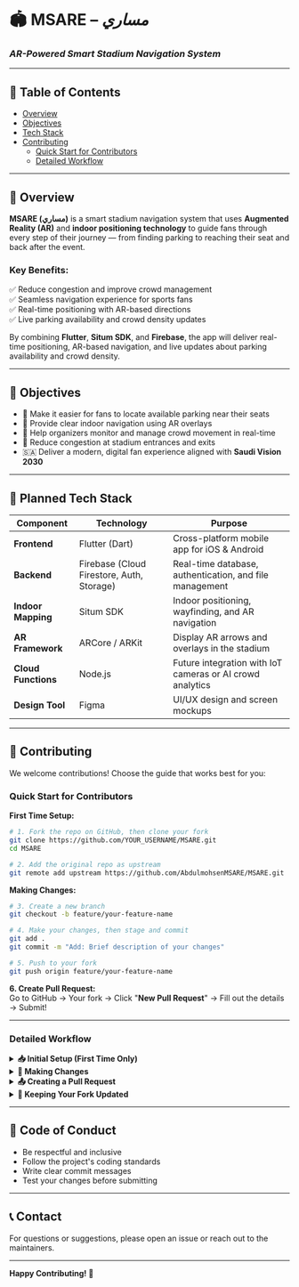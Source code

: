 # 🏟️ MSARE – *مساري*
### *AR-Powered Smart Stadium Navigation System*

---

## 📑 Table of Contents
- [Overview](#-overview)
- [Objectives](#-objectives)
- [Tech Stack](#-planned-tech-stack)
- [Contributing](#-contributing)
  - [Quick Start for Contributors](#quick-start-for-contributors)
  - [Detailed Workflow](#detailed-workflow)

---

## 📖 Overview  

**MSARE (مساري)** is a smart stadium navigation system that uses **Augmented Reality (AR)** and **indoor positioning technology** to guide fans through every step of their journey — from finding parking to reaching their seat and back after the event.  

### Key Benefits:
✅ Reduce congestion and improve crowd management  
✅ Seamless navigation experience for sports fans  
✅ Real-time positioning with AR-based directions  
✅ Live parking availability and crowd density updates  

By combining **Flutter**, **Situm SDK**, and **Firebase**, the app will deliver real-time positioning, AR-based navigation, and live updates about parking availability and crowd density.

---

## 🎯 Objectives  

- 🚗 Make it easier for fans to locate available parking near their seats  
- 🧭 Provide clear indoor navigation using AR overlays  
- 👥 Help organizers monitor and manage crowd movement in real-time  
- 🚶 Reduce congestion at stadium entrances and exits  
- 🇸🇦 Deliver a modern, digital fan experience aligned with **Saudi Vision 2030**

---

## 🧩 Planned Tech Stack  

| Component | Technology | Purpose |
|------------|-------------|----------|
| **Frontend** | Flutter (Dart) | Cross-platform mobile app for iOS & Android |
| **Backend** | Firebase (Cloud Firestore, Auth, Storage) | Real-time database, authentication, and file management |
| **Indoor Mapping** | Situm SDK | Indoor positioning, wayfinding, and AR navigation |
| **AR Framework** | ARCore / ARKit | Display AR arrows and overlays in the stadium |
| **Cloud Functions** | Node.js | Future integration with IoT cameras or AI crowd analytics |
| **Design Tool** | Figma | UI/UX design and screen mockups |

---

## 🤝 Contributing

We welcome contributions! Choose the guide that works best for you:

### Quick Start for Contributors

**First Time Setup:**
```bash
# 1. Fork the repo on GitHub, then clone your fork
git clone https://github.com/YOUR_USERNAME/MSARE.git
cd MSARE

# 2. Add the original repo as upstream
git remote add upstream https://github.com/AbdulmohsenMSARE/MSARE.git
```

**Making Changes:**
```bash
# 3. Create a new branch
git checkout -b feature/your-feature-name

# 4. Make your changes, then stage and commit
git add .
git commit -m "Add: Brief description of your changes"

# 5. Push to your fork
git push origin feature/your-feature-name
```

**6. Create Pull Request:**  
Go to GitHub → Your fork → Click "**New Pull Request**" → Fill out the details → Submit!

---

### Detailed Workflow

<details>
<summary><b>📥 Initial Setup (First Time Only)</b></summary>

#### 1. Fork the Repository
- Click the "**Fork**" button at the top right of the [GitHub repository page](https://github.com/AbdulmohsenMSARE/MSARE)
- This creates a copy in your GitHub account

#### 2. Clone Your Fork
```bash
git clone https://github.com/YOUR_USERNAME/MSARE.git
cd MSARE
```

#### 3. Add Upstream Remote
```bash
git remote add upstream https://github.com/AbdulmohsenMSARE/MSARE.git
```

</details>

<details>
<summary><b>🔧 Making Changes</b></summary>

#### 1. Create a New Branch
Always create a new branch for your work:
```bash
git checkout -b feature/your-feature-name
# Examples:
# git checkout -b feature/add-ar-navigation
# git checkout -b fix/parking-display-bug
```

#### 2. Make Your Changes
- Write your code
- Test thoroughly
- Follow the project's coding standards

#### 3. Commit Your Changes
```bash
# Stage specific files
git add path/to/file

# Or stage all changes
git add .

# Commit with a clear message
git commit -m "Add: Brief description of your changes"
```

**Commit Message Examples:**
- `Add: AR navigation feature`
- `Fix: Parking availability display issue`
- `Update: README with new setup instructions`

#### 4. Push to Your Fork
```bash
git push origin feature/your-feature-name
```

</details>

<details>
<summary><b>📤 Creating a Pull Request</b></summary>

1. Go to your fork on GitHub
2. Click "**Compare & Pull Request**" button
3. Fill out the PR template:
   - **What changed:** Description of your changes
   - **Why:** What problem it solves
   - **Testing:** How you tested it
4. Click "**Create Pull Request**"
5. Wait for review from maintainers

</details>

<details>
<summary><b>🔄 Keeping Your Fork Updated</b></summary>

Stay synchronized with the main repository:

```bash
# Fetch latest changes
git fetch upstream

# Switch to main branch
git checkout main

# Merge upstream changes
git merge upstream/main

# Push updates to your fork
git push origin main
```

**Update Your Feature Branch:**
```bash
git checkout feature/your-feature-name
git merge main
```

</details>

---

## 📝 Code of Conduct

- Be respectful and inclusive
- Follow the project's coding standards
- Write clear commit messages
- Test your changes before submitting

---

## 📞 Contact

For questions or suggestions, please open an issue or reach out to the maintainers.

---

**Happy Contributing! 🚀**